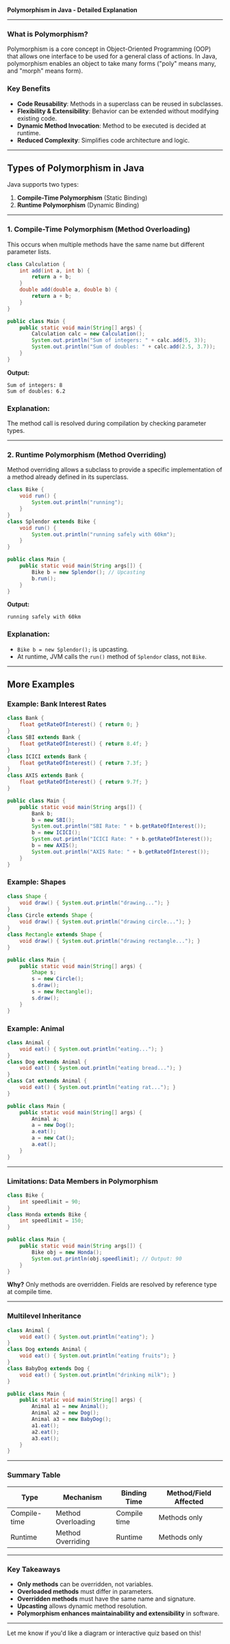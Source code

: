 **Polymorphism in Java - Detailed Explanation**

---

### What is Polymorphism?

Polymorphism is a core concept in Object-Oriented Programming (OOP) that allows one interface to be used for a general class of actions. In Java, polymorphism enables an object to take many forms ("poly" means many, and "morph" means form).

### Key Benefits

* **Code Reusability**: Methods in a superclass can be reused in subclasses.
* **Flexibility & Extensibility**: Behavior can be extended without modifying existing code.
* **Dynamic Method Invocation**: Method to be executed is decided at runtime.
* **Reduced Complexity**: Simplifies code architecture and logic.

---

## Types of Polymorphism in Java

Java supports two types:

1. **Compile-Time Polymorphism** (Static Binding)
2. **Runtime Polymorphism** (Dynamic Binding)

---

### 1. Compile-Time Polymorphism (Method Overloading)

This occurs when multiple methods have the same name but different parameter lists.

```java
class Calculation {
    int add(int a, int b) {
        return a + b;
    }
    double add(double a, double b) {
        return a + b;
    }
}

public class Main {
    public static void main(String[] args) {
        Calculation calc = new Calculation();
        System.out.println("Sum of integers: " + calc.add(5, 3));
        System.out.println("Sum of doubles: " + calc.add(2.5, 3.7));
    }
}
```

**Output:**

```
Sum of integers: 8
Sum of doubles: 6.2
```

### Explanation:

The method call is resolved during compilation by checking parameter types.

---

### 2. Runtime Polymorphism (Method Overriding)

Method overriding allows a subclass to provide a specific implementation of a method already defined in its superclass.

```java
class Bike {
    void run() {
        System.out.println("running");
    }
}
class Splendor extends Bike {
    void run() {
        System.out.println("running safely with 60km");
    }
}

public class Main {
    public static void main(String args[]) {
        Bike b = new Splendor(); // Upcasting
        b.run();
    }
}
```

**Output:**

```
running safely with 60km
```

### Explanation:

* `Bike b = new Splendor();` is upcasting.
* At runtime, JVM calls the `run()` method of `Splendor` class, not `Bike`.

---

## More Examples

### Example: Bank Interest Rates

```java
class Bank {
    float getRateOfInterest() { return 0; }
}
class SBI extends Bank {
    float getRateOfInterest() { return 8.4f; }
}
class ICICI extends Bank {
    float getRateOfInterest() { return 7.3f; }
}
class AXIS extends Bank {
    float getRateOfInterest() { return 9.7f; }
}

public class Main {
    public static void main(String args[]) {
        Bank b;
        b = new SBI();
        System.out.println("SBI Rate: " + b.getRateOfInterest());
        b = new ICICI();
        System.out.println("ICICI Rate: " + b.getRateOfInterest());
        b = new AXIS();
        System.out.println("AXIS Rate: " + b.getRateOfInterest());
    }
}
```

### Example: Shapes

```java
class Shape {
    void draw() { System.out.println("drawing..."); }
}
class Circle extends Shape {
    void draw() { System.out.println("drawing circle..."); }
}
class Rectangle extends Shape {
    void draw() { System.out.println("drawing rectangle..."); }
}

public class Main {
    public static void main(String[] args) {
        Shape s;
        s = new Circle();
        s.draw();
        s = new Rectangle();
        s.draw();
    }
}
```

### Example: Animal

```java
class Animal {
    void eat() { System.out.println("eating..."); }
}
class Dog extends Animal {
    void eat() { System.out.println("eating bread..."); }
}
class Cat extends Animal {
    void eat() { System.out.println("eating rat..."); }
}

public class Main {
    public static void main(String[] args) {
        Animal a;
        a = new Dog();
        a.eat();
        a = new Cat();
        a.eat();
    }
}
```

---

### Limitations: Data Members in Polymorphism

```java
class Bike {
    int speedlimit = 90;
}
class Honda extends Bike {
    int speedlimit = 150;
}

public class Main {
    public static void main(String args[]) {
        Bike obj = new Honda();
        System.out.println(obj.speedlimit); // Output: 90
    }
}
```

**Why?** Only methods are overridden. Fields are resolved by reference type at compile time.

---

### Multilevel Inheritance

```java
class Animal {
    void eat() { System.out.println("eating"); }
}
class Dog extends Animal {
    void eat() { System.out.println("eating fruits"); }
}
class BabyDog extends Dog {
    void eat() { System.out.println("drinking milk"); }
}

public class Main {
    public static void main(String[] args) {
        Animal a1 = new Animal();
        Animal a2 = new Dog();
        Animal a3 = new BabyDog();
        a1.eat();
        a2.eat();
        a3.eat();
    }
}
```

---

### Summary Table

| Type         | Mechanism          | Binding Time | Method/Field Affected |
| ------------ | ------------------ | ------------ | --------------------- |
| Compile-time | Method Overloading | Compile time | Methods only          |
| Runtime      | Method Overriding  | Runtime      | Methods only          |

---

### Key Takeaways

* **Only methods** can be overridden, not variables.
* **Overloaded methods** must differ in parameters.
* **Overridden methods** must have the same name and signature.
* **Upcasting** allows dynamic method resolution.
* **Polymorphism enhances maintainability and extensibility** in software.

---

Let me know if you'd like a diagram or interactive quiz based on this!
